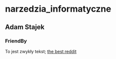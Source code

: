 # narzedzia_informatyczne
## Adam Stajek
### FriendBy

To jest zwykły tekst;
[the best reddit](https://www.reddit.com/r/learnprogramming/)
